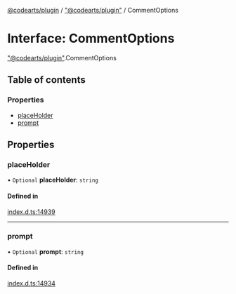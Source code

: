 [@codearts/plugin](../README.md) / ["@codearts/plugin"](../modules/_codearts_plugin_.md) / CommentOptions

# Interface: CommentOptions

["@codearts/plugin"](../modules/_codearts_plugin_.md).CommentOptions

## Table of contents

### Properties

- [placeHolder](codearts_plugin_.CommentOptions.md#placeholder)
- [prompt](codearts_plugin_.CommentOptions.md#prompt)

## Properties

### placeHolder

• `Optional` **placeHolder**: `string`

#### Defined in

[index.d.ts:14939](https://github.com/huaweicloud/cloudide-plugin-api/blob/203b986/index.d.ts#L14939)

___

### prompt

• `Optional` **prompt**: `string`

#### Defined in

[index.d.ts:14934](https://github.com/huaweicloud/cloudide-plugin-api/blob/203b986/index.d.ts#L14934)
